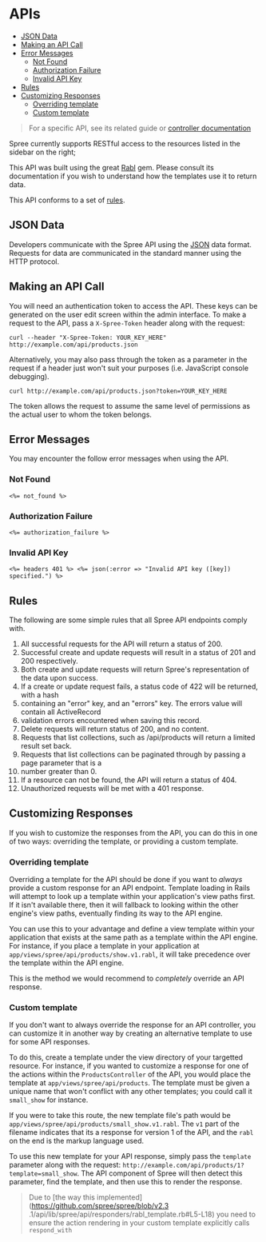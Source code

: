 # APIs
- [JSON Data](#json-data)
- [Making an API Call](#making-an-api-call)
- [Error Messages](#error-messages)
  - [Not Found](#not-found)
  - [Authorization Failure](#authorization-failure)
  - [Invalid API Key](#invalid-api-key)
- [Rules](#rules)
- [Customizing Responses](#customizing-responses)
  - [Overriding template](#overriding-template)
  - [Custom template](#custom-template)

> For a specific API, see its related guide or [controller documentation](../controllers/README.md)

Spree currently supports RESTful access to the resources listed in the sidebar on the right;

This API was built using the great [Rabl](https://github.com/nesquena/rabl) gem. Please consult its documentation if you wish to understand how the templates use it to return data.

This API conforms to a set of [rules](#rules).

## JSON Data
Developers communicate with the Spree API using the [JSON](http://www.json.org) data format. Requests for data are communicated in the standard manner using the HTTP protocol.

## Making an API Call
You will need an authentication token to access the API. These keys can be generated on the user edit screen within the admin interface. To make a request to the API, pass a `X-Spree-Token`  header along with the request:
```shell
curl --header "X-Spree-Token: YOUR_KEY_HERE" http://example.com/api/products.json
```

Alternatively, you may also pass through the token as a parameter in the request if a header just won't suit your purposes (i.e. JavaScript console debugging).
```shell
curl http://example.com/api/products.json?token=YOUR_KEY_HERE
```

The token allows the request to assume the same level of permissions as the actual user to whom the token belongs.

## Error Messages
You may encounter the follow error messages when using the API.

### Not Found
`<%= not_found %>`

### Authorization Failure
`<%= authorization_failure %>`

### Invalid API Key
`<%= headers 401 %> <%= json(:error => "Invalid API key ([key]) specified.") %>`

## Rules
The following are some simple rules that all Spree API endpoints comply with.
1. All successful requests for the API will return a status of 200.
2. Successful create and update requests will result in a status of 201 and 200 respectively.
3. Both create and update requests will return Spree\'s representation of the data upon success.
4. If a create or update request fails, a status code of 422 will be returned, with a hash
5. containing an \"error\" key, and an \"errors\" key. The errors value will contain all ActiveRecord
6. validation errors encountered when saving this record.
7. Delete requests will return status of 200, and no content.
8. Requests that list collections, such as /api/products will return a limited result set back.
9. Requests that list collections can be paginated through by passing a page parameter that is a
10. number greater than 0.
11. If a resource can not be found, the API will return a status of 404.
12. Unauthorized requests will be met with a 401 response.

## Customizing Responses
If you wish to customize the responses from the API, you can do this in one of two ways: overriding the template, or providing a custom template.

### Overriding template
Overriding a template for the API should be done if you want to _always_ provide a custom response for an API endpoint. Template loading in Rails will attempt to look up a template within your application's view paths first. If it isn't available there, then it will fallback to looking within the other engine's view paths, eventually finding its way to the API engine.

You can use this to your advantage and define a view template within your application that exists at the same path as a template within the API engine. For instance, if you place a template in your application at `app/views/spree/api/products/show.v1.rabl`, it will take precedence over the template within the API engine.

This is the method we would recommend to _completely_ override an API response.

### Custom template
If you don't want to always override the response for an API controller, you can customize it in another way by creating an alternative template to use for some API responses.

To do this, create a template under the view directory of your targetted resource. For instance, if you wanted to customize a response for one of the actions within the `ProductsController` of the API, you would place the template at `app/views/spree/api/products`. The template must be given a unique name that won't conflict with any other templates; you could call it `small_show` for instance.

If you were to take this route, the new template file's path would be `app/views/spree/api/products/small_show.v1.rabl`. The `v1` part of the filename indicates that its a response for version 1 of the API, and the `rabl` on the end is the markup language used.

To use this new template for your API response, simply pass the `template` parameter along with the request: `http://example.com/api/products/1?template=small_show`. The API component of Spree will then detect this parameter, find the template, and then use this to render the response.

> Due to [the way this implemented](https://github.com/spree/spree/blob/v2.3  .1/api/lib/spree/api/responders/rabl_template.rb#L5-L18) you need to ensure the action rendering in your custom template explicitly calls `respond_with`
